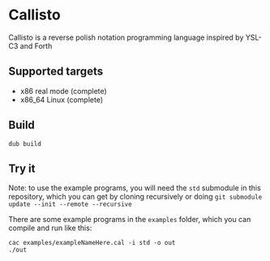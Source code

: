 # Callisto
Callisto is a reverse polish notation programming
language inspired by YSL-C3 and Forth

## Supported targets
- x86 real mode (complete)
- x86_64 Linux (complete)

## Build
```
dub build
```

## Try it
Note: to use the example programs, you will need the `std` submodule in this repository,
which you can get by cloning recursively or
doing `git submodule update --init --remote --recursive`

There are some example programs in the `examples` folder, which you can compile
and run like this:
```
cac examples/exampleNameHere.cal -i std -o out
./out
```

